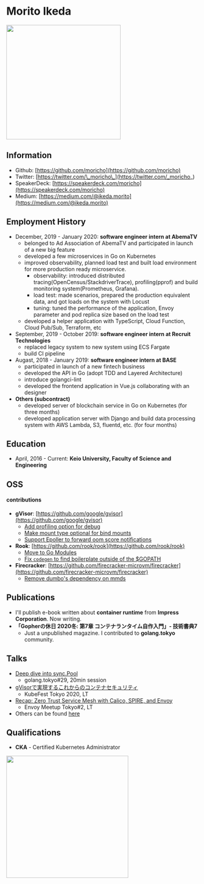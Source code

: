 # Morito Ikeda

<img width="300" src="https://moricho.github.io/images/kuma.jpeg">

## Information
- Github: [https://github.com/moricho](https://github.com/moricho)
- Twitter: [https://twitter.com/\_moricho\_](https://twitter.com/_moricho_)
- SpeakerDeck: [https://speakerdeck.com/moricho](https://speakerdeck.com/moricho)
- Medium: [https://medium.com/@ikeda.morito](https://medium.com/@ikeda.morito)

## Employment History
- December, 2019 - January 2020: __software engineer intern at AbemaTV__
  - belonged to Ad Association of AbemaTV and participated in launch of a new big feature
  - developed a few microservices in Go on Kubernetes
  - improved observability, planned load test and built load environment for more production ready microservice.
    - observability: introduced distributed tracing(OpenCensus/StackdriverTrace), profiling(pprof) and build monitoring system(Prometheus, Grafana).
    - load test: made scenarios, prepared the production equivalent data, and got loads on the system with Locust
    - tuning: tuned the performance of the application, Envoy parameter and pod replica size based on the load test
  - developed a helper application with TypeScript, Cloud Function, Cloud Pub/Sub, Terraform, etc
- September, 2019 - October 2019: __software engineer intern at Recruit Technologies__
  - replaced legacy system to new system using ECS Fargate
  - build CI pipeline
- Augast, 2018 - January 2019: __software engineer intern at BASE__
  - participated in launch of a new fintech business
  - developed the API in Go (adopt TDD and Layered Architecture)
  - introduce golangci-lint
  - developed the frontend application in Vue.js collaborating with an designer
- __Others (subcontract)__
  - developed server of blockchain service in Go on Kubernetes (for three months)
  - developed application server with Django and build data processing system with AWS Lambda, S3, fluentd, etc. (for four months)

## Education
- April, 2016 - Current: __Keio University, Faculty of Science and Engineering__

## OSS

#### contributions
- __gVisor__: [https://github.com/google/gvisor](https://github.com/google/gvisor)
  - [Add profiling option for debug](https://github.com/google/gvisor/pull/1951)
  - [Make mount type optional for bind mounts](https://github.com/google/gvisor/pull/2487)
  - [Support Epoller to forward oom score notifications](https://github.com/google/gvisor-containerd-shim/issues/56)
- __Rook__: [https://github.com/rook/rook](https://github.com/rook/rook)
  - [Move to Go Modules](https://github.com/rook/rook/pull/4984)
  - [Fix `codegen` to find boilerplate outside of the $GOPATH](https://github.com/rook/rook/pull/5110)
- __Firecracker__: [https://github.com/firecracker-microvm/firecracker](https://github.com/firecracker-microvm/firecracker)
  - [Remove dumbo's dependency on mmds](https://github.com/firecracker-microvm/firecracker/pull/1813)

## Publications
- I'll publish e-book written about __container runtime__ from __Impress Corporation__. Now writing.
- __「Gopherの休日 2020冬: 第7章 コンテナランタイム自作入門」- 技術書典7__
  - Just a unpublished magazine. I contributed to __golang.tokyo__ community.

## Talks
- [Deep dive into sync.Pool](https://speakerdeck.com/moricho/deep-dive-into-sync-dot-pool)
  - golang.tokyo#29, 20min session
- [gVisorで実現するこれからのコンテナセキュリティ](https://speakerdeck.com/moricho/gvisordeshi-xian-surukorekarafalsekontenasekiyuritei)
  - KubeFest Tokyo 2020, LT
- [Recap: Zero Trust Service Mesh with Calico, SPIRE, and Envoy](https://speakerdeck.com/moricho/recap-zero-trust-service-mesh-with-calico-spire-and-envoy)
  - Envoy Meetup Tokyo#2, LT
- Others can be found [here](https://speakerdeck.com/moricho)

## Qualifications
- __CKA__ - Certified Kubernetes Administrator

<img width="320" src="https://moricho.github.io/images/cka.png">
